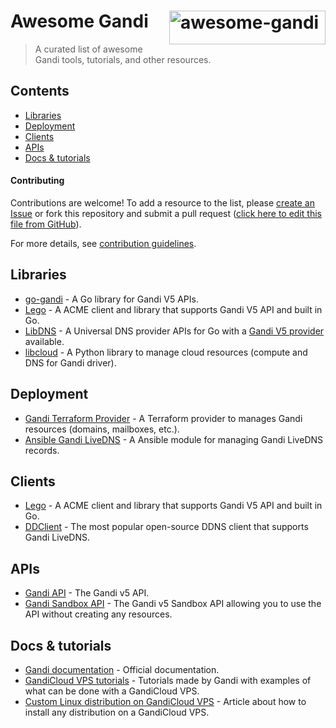 <!--lint disable awesome-badge awesome-git-repo-age awesome-github-->

# <a href="https://gandi.net/"><img align="right" src="https://upload.wikimedia.org/wikipedia/en/c/c7/GandiSAS.svg" alt="awesome-gandi" title="awesome-gandi" style="width: 250px; height: 54px;" width="250" height="54"/></a> Awesome Gandi

> A curated list of awesome Gandi tools, tutorials, and other resources.

## Contents

- [Libraries](#libraries)
- [Deployment](#deployment)
- [Clients](#clients)
- [APIs](#apis)
- [Docs & tutorials](#docs--tutorials)

#### Contributing

Contributions are welcome! To add a resource to the list, please [create an Issue](https://github.com/nlewo/awesome-gandi/issues) or fork this repository and submit a pull request ([click here to edit this file from GitHub](https://github.com/nlewo/awesome-gandi/edit/main/README.md)).

For more details, see [contribution guidelines](CONTRIBUTING.md).

## Libraries

- [go-gandi](https://github.com/go-gandi/go-gandi) - A Go library for Gandi V5 APIs.
- [Lego](https://github.com/go-acme/lego) - A ACME client and library that supports Gandi V5 API and built in Go.
- [LibDNS](https://github.com/libdns/libdns) - A Universal DNS provider APIs for Go with a [Gandi V5 provider](https://github.com/libdns/gandi) available.
- [libcloud](https://github.com/apache/libcloud) - A Python library to manage cloud resources (compute and DNS for Gandi driver).

## Deployment

- [Gandi Terraform Provider](https://github.com/go-gandi/terraform-provider-gandi) - A Terraform provider to manages Gandi resources (domains, mailboxes, etc.).
- [Ansible Gandi LiveDNS](https://docs.ansible.com/ansible/latest/collections/community/general/gandi_livedns_module.html) - A Ansible module for managing Gandi LiveDNS records.

## Clients

- [Lego](https://go-acme.github.io/lego/usage/cli/) - A ACME client and library that supports Gandi V5 API and built in Go.
- [DDClient](https://github.com/ddclient/ddclient) - The most popular open-source DDNS client that supports Gandi LiveDNS.

## APIs

- [Gandi API](https://api.gandi.net) - The Gandi v5 API.
- [Gandi Sandbox API](https://api.sandbox.gandi.net) - The Gandi v5 Sandbox API allowing you to use the API without creating any resources.

## Docs & tutorials

- [Gandi documentation](https://docs.gandi.net) - Official documentation.
- [GandiCloud VPS tutorials](https://docs.gandi.net/en/cloud/vps/tutorials/index.html) - Tutorials made by Gandi with examples of what can be done with a GandiCloud VPS.
- [Custom Linux distribution on GandiCloud VPS](https://mdk.fr/blog/how-to-install-any-distrib-on-a-gandi-vps.html) - Article about how to install any distribution on a GandiCloud VPS.
